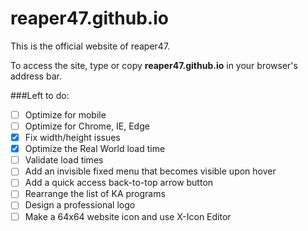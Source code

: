 # reaper47.github.io
This is the official website of reaper47. 

To access the site, type or copy **reaper47.github.io** in your browser's address bar.

###Left to do:
- [ ] Optimize for mobile
- [ ] Optimize for Chrome, IE, Edge
- [X] Fix width/height issues
- [X] Optimize the Real World load time 
- [ ] Validate load times
- [ ] Add an invisible fixed menu that becomes visible upon hover
- [ ] Add a quick access back-to-top arrow button
- [ ] Rearrange the list of KA programs 
- [ ] Design a professional logo
- [ ] Make a 64x64 website icon and use X-Icon Editor
